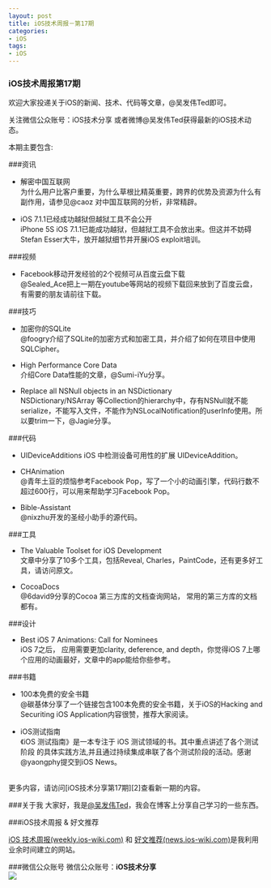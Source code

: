 ```yaml
---
layout: post   
title: iOS技术周报－第17期        
categories: 
- iOS   
tags:     
- iOS
---    
```


### iOS技术周报第17期


欢迎大家投递关于iOS的新闻、技术、代码等文章，@吴发伟Ted即可。

关注微信公众账号：iOS技术分享 或者微博@吴发伟Ted获得最新的iOS技术动态。



本期主要包含:

###资讯

* 解密中国互联网   
为什么用户比客户重要，为什么草根比精英重要，跨界的优势及资源为什么有副作用，请参见@caoz 对中国互联网的分析，非常精辟。

* iOS 7.1.1已经成功越狱但越狱工具不会公开   
iPhone 5S iOS 7.1.1已能成功越狱，但越狱工具不会放出来。但这并不妨碍Stefan Esser大牛，放开越狱细节并开展iOS exploit培训。

###视频

* Facebook移动开发经验的2个视频可从百度云盘下载  
@Sealed_Ace把上一期在youtube等网站的视频下载回来放到了百度云盘，有需要的朋友请前往下载。


###技巧

* 加密你的SQLite  
@foogry介绍了SQLite的加密方式和加密工具，并介绍了如何在项目中使用SQLCipher。

* High Performance Core Data  
介绍Core Data性能的文章，@Sumi-iYu分享。

* ​Replace all NSNull objects in an NSDictionary  
NSDictionary/NSArray 等Collection的hierarchy中，存有NSNull就不能serialize，不能写入文件，不能作为NSLocalNotification的userInfo使用。所以要trim一下，@Jagie分享。
  

###代码

* UIDeviceAdditions
iOS 中检测设备可用性的扩展 UIDeviceAddition。
 

* CHAnimation  
@青年土豆的烦恼参考Facebook Pop，写了一个小的动画引擎，代码行数不超过600行，可以用来帮助学习Facebook Pop。

* Bible-Assistant    
@nixzhu开发的圣经小助手的源代码。


###工具

* The Valuable Toolset for iOS Development    
文章中分享了10多个工具，包括Reveal, Charles，PaintCode，还有更多好工具，请访问原文。

* CocoaDocs  
@6david9分享的Cocoa 第三方库的文档查询网站， 常用的第三方库的文档都有。


###设计

* Best iOS 7 Animations: Call for Nominees  
  iOS 7之后， 应用需要更加clarity, deference, and depth，你觉得iOS 7上哪个应用的动画最好，文章中的app能给你些参考。  


###书籍

* 100本免费的安全书籍  
@碳基体分享了一个链接包含100本免费的安全书籍，关于iOS的Hacking and Securiting iOS Application内容很赞，推荐大家阅读。  

* iOS测试指南  
《iOS 测试指南》是一本专注于 iOS 测试领域的书。其中重点讲述了各个测试阶段 的具体实践方法,并且通过持续集成串联了各个测试阶段的活动。感谢 @yaongphy提交到iOS News。

<br>
更多内容，请访问[iOS技术分享第17期][2]查看新一期的内容。  


<br>

###关于我
大家好，我是[@吴发伟Ted](http://weibo.com/wufawei)，我会在博客上分享自己学习的一些东西。

###iOS技术周报 & 好文推荐

[iOS 技术周报(weekly.ios-wiki.com)][7] 和 [好文推荐(news.ios-wiki.com)][5]是我利用业余时间建立的网站。

###微信公众账号
微信公众账号：**iOS技术分享**  
![](http://farm3.staticflickr.com/2826/10855679484_56b7429bd6_m.jpg)



<br/>

[1]:http://news.ios-wiki.com
[2]:http://weekly.ios-wiki.com/issues/17
[3]:http://twitter.com/daveverwer
[4]:https://iosdevweekly.com/
[5]:http://news.ios-wiki.com
[6]:http://www.ios-wiki.com
[7]:http://weekly.ios-wiki.com